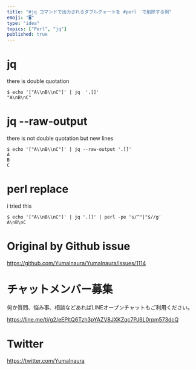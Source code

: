 ```yaml
---
title: "#jq コマンドで出力されるダブルクォートを #perl  で削除する例"
emoji: "🖥"
type: "idea"
topics: ["Perl", "jq"]
published: true
---
```


# jq 

there is double quotation 

```
$ echo '["A\\nB\\nC"]' | jq  '.[]'
"A\nB\nC"
```

# jq --raw-output

there is not double quotation but new lines 

```
$ echo '["A\\nB\\nC"]' | jq --raw-output '.[]'
A
B
C
```

# perl replace

i tried this

```
$ echo '["A\\nB\\nC"]' | jq '.[]' | perl -pe 's/^"|"$//g'
A\nB\nC
```


# Original by Github issue

https://github.com/YumaInaura/YumaInaura/issues/1114








<!-- Update From Qiita API -->

# チャットメンバー募集


何か質問、悩み事、相談などあればLINEオープンチャットもご利用ください。

https://line.me/ti/g2/eEPltQ6Tzh3pYAZV8JXKZqc7PJ6L0rpm573dcQ





# Twitter


https://twitter.com/YumaInaura


<!-- Update From Qiita API -->


